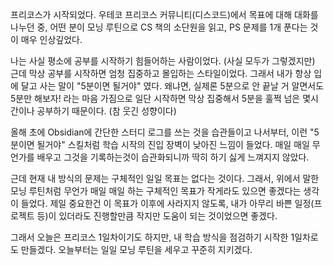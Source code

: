 프리코스가 시작되었다. 우테코 프리코스 커뮤니티(디스코드)에서 목표에 대해 대화를 나누던 중, 어떤 분이 모닝 루틴으로 CS 책의 소단원을 읽고, PS 문제를 1개 푼다는 것이 매우 인상깊었다.

나는 사실 평소에 공부를 시작하기 힘들어하는 사람이었다. (사실 모두가 그렇겠지만)
근데 막상 공부를 시작하면 엄청 집중하고 몰입하는 스타일이었다. 그래서 내가 항상 입에 달고 사는 말이 "5분이면 될거야" 였다. 왜냐면, 실제론 5분으로 안 끝날 거 알면서도 5분만 해보자! 라는 마음 가짐으로 일단 시작하면 막상 집중해서 5분을 훌쩍 넘은 몇시간이나 공부하기 때문이다. (참 웃긴 성향이다)

올해 초에 Obsidian에 간단한 스터디 로그를 쓰는 것을 습관들이고 나서부터, 이런 "5분이면 될거야" 스킬처럼 학습 시작의 진입 장벽이 낮아진 느낌이 들었다. 매일 매일 무언가를 배우고 그것을 기록하는것이 습관화되니까 딱히 하기 싫게 느껴지지 않았다.

근데 현재 내 방식의 문제는 구체적인 일일 목표는 없다는 것이다. 그래서, 위에서 말한 모닝 루틴처럼 무언가 매일 매일 하는 구체적인 목표가 작게라도 있으면 좋겠다는 생각이 들었다. 
제일 중요한건 이 목표가 이후에 사라지지 않도록, 내가 아무리 바쁜 일정(프로젝트 등)이 있더라도 진행할만큼 작지만 도움이 되는 것이었으면 좋겠다.

그래서 오늘은 프리코스 1일차이기도 하지만, 내 학습 방식을 점검하기 시작한 1일차로도 만들겠다.
오늘부터는 일일 모닝 루틴을 세우고 꾸준히 지키겠다.  